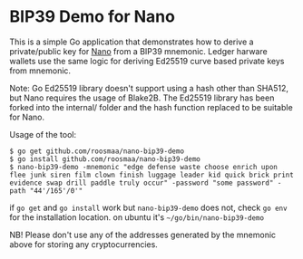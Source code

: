 # BIP39 Demo for Nano

This is a simple Go application that demonstrates how to derive a private/public key for [Nano](https://nano.org/) from a BIP39 mnemonic. Ledger harware wallets use the same logic for deriving Ed25519 curve based private keys from mnemonic.

Note: Go Ed25519 library doesn't support using a hash other than SHA512, but Nano requires the usage of Blake2B. The Ed25519 library has been forked into the internal/ folder and the hash function replaced to be suitable for Nano.

Usage of the tool:

```
$ go get github.com/roosmaa/nano-bip39-demo
$ go install github.com/roosmaa/nano-bip39-demo
$ nano-bip39-demo -mnemonic "edge defense waste choose enrich upon flee junk siren film clown finish luggage leader kid quick brick print evidence swap drill paddle truly occur" -password "some password" -path "44'/165'/0'"
```

if `go get` and `go install` work but `nano-bip39-demo` does not, check `go env` for the installation location.
on ubuntu it's `~/go/bin/nano-bip39-demo`

NB! Please don't use any of the addresses generated by the mnemonic above for storing any cryptocurrencies.

